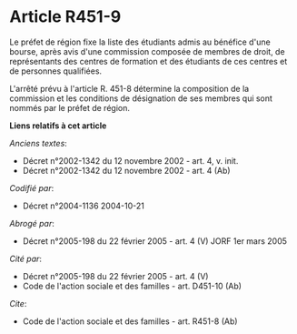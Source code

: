 # Article R451-9

Le préfet de région fixe la liste des étudiants admis au bénéfice d'une bourse, après avis d'une commission composée de
membres de droit, de représentants des centres de formation et des étudiants de ces centres et de personnes qualifiées.

L'arrêté prévu à l'article R. 451-8 détermine la composition de la commission et les conditions de désignation de ses membres
qui sont nommés par le préfet de région.

**Liens relatifs à cet article**

_Anciens textes_:

  - Décret n°2002-1342 du 12 novembre 2002 - art. 4, v. init.
  - Décret n°2002-1342 du 12 novembre 2002 - art. 4 (Ab)

_Codifié par_:

  - Décret n°2004-1136 2004-10-21

_Abrogé par_:

  - Décret n°2005-198 du 22 février 2005 - art. 4 (V) JORF 1er mars 2005

_Cité par_:

  - Décret n°2005-198 du 22 février 2005 - art. 4 (V)
  - Code de l'action sociale et des familles - art. D451-10 (Ab)

_Cite_:

  - Code de l'action sociale et des familles - art. R451-8 (Ab)
